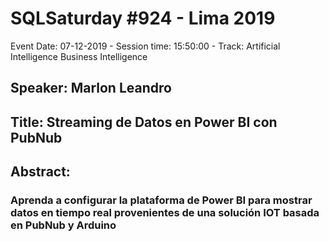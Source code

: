 # SQLSaturday #924 - Lima 2019
Event Date: 07-12-2019 - Session time: 15:50:00 - Track: Artificial Intelligence  Business Intelligence
## Speaker: Marlon Leandro
## Title: Streaming de Datos en Power BI con PubNub
## Abstract:
### Aprenda a configurar la plataforma de Power BI para mostrar datos en tiempo real provenientes de una solución IOT basada en PubNub y Arduino
